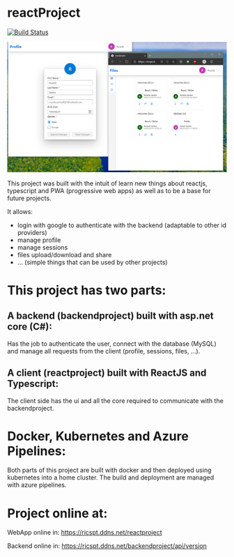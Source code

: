 # reactProject

[![Build Status](https://dev.azure.com/ricardosantos9521/GitHub%20Projects/_apis/build/status/project/reactproject?branchName=master)](https://dev.azure.com/ricardosantos9521/GitHub%20Projects/_build/latest?definitionId=21&branchName=master)

![Image example](images-doc/image.png)

This project was built with the intuit of learn new things about reactjs, typescript and PWA (progressive web apps) as well as to be a base for future projects.

It allows:
- login with google to authenticate with the backend (adaptable to other id providers)
- manage profile
- manage sessions
- files upload/download and share
- ... (simple things that can be used by other projects)

# This project has two parts:

## A backend (backendproject) built with asp.net core (C#):
Has the job to authenticate the user, connect with the database (MySQL) and manage all requests from the client (profile, sessions, files, ...).

## A client (reactproject) built with ReactJS and Typescript:
The client side has the ui and all the core required to communicate with the backendproject.


# Docker, Kubernetes and Azure Pipelines:

Both parts of this project are built with docker and then deployed using kubernetes into a home cluster. The build and deployment are managed with azure pipelines.

# Project online at:

WebApp online in: https://ricspt.ddns.net/reactproject

Backend online in: https://ricspt.ddns.net/backendproject/api/version